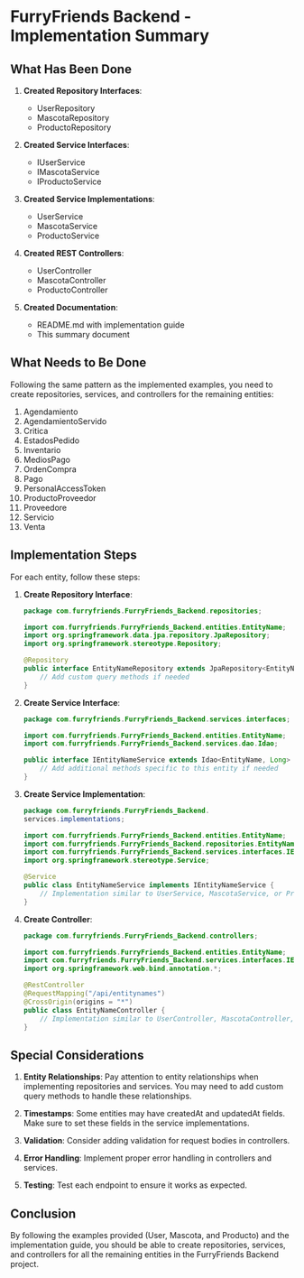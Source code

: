 # FurryFriends Backend - Implementation Summary

## What Has Been Done

1. **Created Repository Interfaces**:
   - UserRepository
   - MascotaRepository
   - ProductoRepository

2. **Created Service Interfaces**:
   - IUserService
   - IMascotaService
   - IProductoService

3. **Created Service Implementations**:
   - UserService
   - MascotaService
   - ProductoService

4. **Created REST Controllers**:
   - UserController
   - MascotaController
   - ProductoController

5. **Created Documentation**:
   - README.md with implementation guide
   - This summary document

## What Needs to Be Done

Following the same pattern as the implemented examples, you need to create repositories, services, and controllers for the remaining entities:

1. Agendamiento
2. AgendamientoServido
3. Critica
4. EstadosPedido
5. Inventario
6. MediosPago
7. OrdenCompra
8. Pago
9. PersonalAccessToken
10. ProductoProveedor
11. Proveedore
12. Servicio
13. Venta

## Implementation Steps

For each entity, follow these steps:

1. **Create Repository Interface**:
   ```java
   package com.furryfriends.FurryFriends_Backend.repositories;
   
   import com.furryfriends.FurryFriends_Backend.entities.EntityName;
   import org.springframework.data.jpa.repository.JpaRepository;
   import org.springframework.stereotype.Repository;
   
   @Repository
   public interface EntityNameRepository extends JpaRepository<EntityName, Long> {
       // Add custom query methods if needed
   }
   ```

2. **Create Service Interface**:
   ```java
   package com.furryfriends.FurryFriends_Backend.services.interfaces;
   
   import com.furryfriends.FurryFriends_Backend.entities.EntityName;
   import com.furryfriends.FurryFriends_Backend.services.dao.Idao;
   
   public interface IEntityNameService extends Idao<EntityName, Long> {
       // Add additional methods specific to this entity if needed
   }
   ```

3. **Create Service Implementation**:
   ```java
   package com.furryfriends.FurryFriends_Backend.
   services.implementations;
   
   import com.furryfriends.FurryFriends_Backend.entities.EntityName;
   import com.furryfriends.FurryFriends_Backend.repositories.EntityNameRepository;
   import com.furryfriends.FurryFriends_Backend.services.interfaces.IEntityNameService;
   import org.springframework.stereotype.Service;
   
   @Service
   public class EntityNameService implements IEntityNameService {
       // Implementation similar to UserService, MascotaService, or ProductoService
   }
   ```

4. **Create Controller**:
   ```java
   package com.furryfriends.FurryFriends_Backend.controllers;
   
   import com.furryfriends.FurryFriends_Backend.entities.EntityName;
   import com.furryfriends.FurryFriends_Backend.services.interfaces.IEntityNameService;
   import org.springframework.web.bind.annotation.*;
   
   @RestController
   @RequestMapping("/api/entitynames")
   @CrossOrigin(origins = "*")
   public class EntityNameController {
       // Implementation similar to UserController, MascotaController, or ProductoController
   }
   ```

## Special Considerations

1. **Entity Relationships**: Pay attention to entity relationships when implementing repositories and services. You may need to add custom query methods to handle these relationships.

2. **Timestamps**: Some entities may have createdAt and updatedAt fields. Make sure to set these fields in the service implementations.

3. **Validation**: Consider adding validation for request bodies in controllers.

4. **Error Handling**: Implement proper error handling in controllers and services.

5. **Testing**: Test each endpoint to ensure it works as expected.

## Conclusion

By following the examples provided (User, Mascota, and Producto) and the implementation guide, you should be able to create repositories, services, and controllers for all the remaining entities in the FurryFriends Backend project.